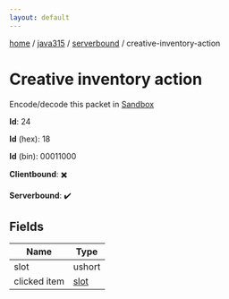 ```yaml
---
layout: default
---
```


[home](/)  /  [java315](/protocol/java315)  /  [serverbound](/protocol/java315/serverbound)  /  creative-inventory-action

# Creative inventory action

Encode/decode this packet in [Sandbox](../../../sandbox/java315#Serverbound.CreativeInventoryAction)

**Id**: 24

**Id** (hex): 18

**Id** (bin): 00011000

**Clientbound**: ✖️

**Serverbound**: ✔️

## Fields

Name | Type
---|---
slot | ushort
clicked item | [slot](/protocol/java315/types/slot)
